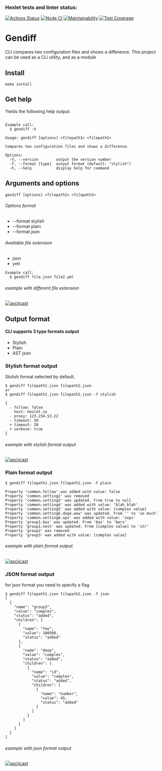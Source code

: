 ### Hexlet tests and linter status:
[![Actions Status](https://github.com/Alatr/frontend-project-lvl2/workflows/hexlet-check/badge.svg)](https://github.com/Alatr/frontend-project-lvl2/actions)
[![Node CI](https://github.com/Alatr/frontend-project-lvl2/workflows/Node%20CI/badge.svg)](https://github.com/Alatr/frontend-project-lvl2/actions?query=workflow%3A%22Node+CI%22)
[![Maintainability](https://api.codeclimate.com/v1/badges/02a65054e8a4b3e2275b/maintainability)](https://codeclimate.com/github/Alatr/frontend-project-lvl2/maintainability)
[![Test Coverage](https://api.codeclimate.com/v1/badges/02a65054e8a4b3e2275b/test_coverage)](https://codeclimate.com/github/Alatr/frontend-project-lvl2/test_coverage)

# Gendiff

CLI compares two configuration files and shows a difference. This project can be used as a CLI utility, and as a module

## Install

```
make install
```

## Get help

Yields the following help output:

```

Example call:
  $ gendiff -h

Usage: gendiff [options] <filepath1> <filepath2>

Compares two configuration files and shows a difference.

Options:
  -V, --version        output the version number
  -f, --format [type]  output format (default: "stylish")
  -h, --help           display help for command
```

## Arguments and options

```gendiff [options] <filepath1> <filepath2>```
###### Options format
<!-- toc -->
- --format stylish
- --format plain
- --format json

###### Available file extension
<!-- toc -->
- json
- yml

```
Example call:
  $ gendiff file.json file2.yml
```
###### example with different file extension
[![asciicast](https://asciinema.org/a/6CKwxmigLMFHHqkCJkTZehvr0.svg)](https://asciinema.org/a/6CKwxmigLMFHHqkCJkTZehvr0)


## Output format

#### CLI supports 3 type formats output
<!-- toc -->
- Stylish
- Plain
- AST json

### Stylish format output
Stulish format selected by default.

```
$ gendiff filepath1.json filepath2.json
or
$ gendiff filepath1.json filepath2.json -f stylish

{
  - follow: false
    host: hexlet.io
  - proxy: 123.234.53.22
  - timeout: 50
  + timeout: 20
  + verbose: true
}
```
###### example with stylish format output
[![asciicast](https://asciinema.org/a/gKGl8EGQnPk9FqXJFctIVLsZ0.svg)](https://asciinema.org/a/gKGl8EGQnPk9FqXJFctIVLsZ0)
### Plain format output

```
$ gendiff filepath1.json filepath2.json -f plain

Property 'common.follow' was added with value: false
Property 'common.setting2' was removed
Property 'common.setting3' was updated. From true to null
Property 'common.setting4' was added with value: 'blah blah'
Property 'common.setting5' was added with value: [complex value]
Property 'common.setting6.doge.wow' was updated. From '' to 'so much'
Property 'common.setting6.ops' was added with value: 'vops'
Property 'group1.baz' was updated. From 'bas' to 'bars'
Property 'group1.nest' was updated. From [complex value] to 'str'
Property 'group2' was removed
Property 'group3' was added with value: [complex value]
```
###### example with plain format output
[![asciicast](https://asciinema.org/a/qxv58sHY2rKdZ70FEyjriOPc5.svg)](https://asciinema.org/a/qxv58sHY2rKdZ70FEyjriOPc5)
### JSON format output
for json format you need to specify a flag

```
$ gendiff filepath1.json filepath2.json -f json
[
  {
    "name": "group3",
    "value": "complex",
    "status": "added",
    "children": [
      {
        "name": "fee",
        "value": 100500,
        "status": "added"
      },
      {
        "name": "deep",
        "value": "complex",
        "status": "added",
        "children": [
          {
            "name": "id",
            "value": "complex",
            "status": "added",
            "children": [
              {
                "name": "number",
                "value": 45,
                "status": "added"
              }
            ]
          }
        ]
      }
    ]
  }
]
```
###### example with json format output
[![asciicast](https://asciinema.org/a/IK17dS05xYePtyaz9TZPDKMAV.svg)](https://asciinema.org/a/IK17dS05xYePtyaz9TZPDKMAV)